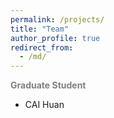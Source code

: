 ```yaml
---
permalink: /projects/
title: "Team"
author_profile: true
redirect_from: 
  - /md/
---
```

<b><font color="gray">Graduate Student</font></b>
- CAI Huan


